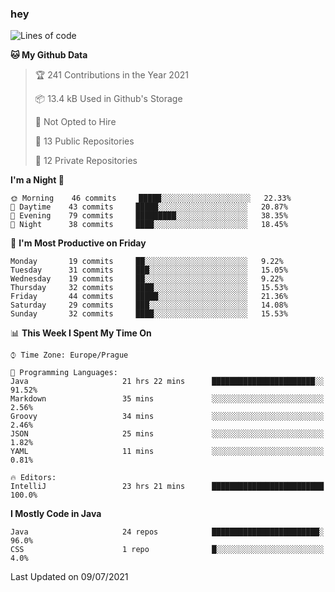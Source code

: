 ### hey

<!--START_SECTION:waka-->
![Lines of code](https://img.shields.io/badge/From%20Hello%20World%20I%27ve%20Written-61091%20lines%20of%20code-blue)

**🐱 My Github Data** 

> 🏆 241 Contributions in the Year 2021
 > 
> 📦 13.4 kB Used in Github's Storage 
 > 
> 🚫 Not Opted to Hire
 > 
> 📜 13 Public Repositories 
 > 
> 🔑 12 Private Repositories  
 > 
**I'm a Night 🦉** 

```text
🌞 Morning    46 commits     █████░░░░░░░░░░░░░░░░░░░░   22.33% 
🌆 Daytime    43 commits     █████░░░░░░░░░░░░░░░░░░░░   20.87% 
🌃 Evening    79 commits     █████████░░░░░░░░░░░░░░░░   38.35% 
🌙 Night      38 commits     ████░░░░░░░░░░░░░░░░░░░░░   18.45%

```
📅 **I'm Most Productive on Friday** 

```text
Monday       19 commits     ██░░░░░░░░░░░░░░░░░░░░░░░   9.22% 
Tuesday      31 commits     ███░░░░░░░░░░░░░░░░░░░░░░   15.05% 
Wednesday    19 commits     ██░░░░░░░░░░░░░░░░░░░░░░░   9.22% 
Thursday     32 commits     ████░░░░░░░░░░░░░░░░░░░░░   15.53% 
Friday       44 commits     █████░░░░░░░░░░░░░░░░░░░░   21.36% 
Saturday     29 commits     ███░░░░░░░░░░░░░░░░░░░░░░   14.08% 
Sunday       32 commits     ████░░░░░░░░░░░░░░░░░░░░░   15.53%

```


📊 **This Week I Spent My Time On** 

```text
⌚︎ Time Zone: Europe/Prague

💬 Programming Languages: 
Java                     21 hrs 22 mins      ███████████████████████░░   91.52% 
Markdown                 35 mins             ░░░░░░░░░░░░░░░░░░░░░░░░░   2.56% 
Groovy                   34 mins             ░░░░░░░░░░░░░░░░░░░░░░░░░   2.46% 
JSON                     25 mins             ░░░░░░░░░░░░░░░░░░░░░░░░░   1.82% 
YAML                     11 mins             ░░░░░░░░░░░░░░░░░░░░░░░░░   0.81%

🔥 Editors: 
IntelliJ                 23 hrs 21 mins      █████████████████████████   100.0%

```

**I Mostly Code in Java** 

```text
Java                     24 repos            ████████████████████████░   96.0% 
CSS                      1 repo              █░░░░░░░░░░░░░░░░░░░░░░░░   4.0%

```



 Last Updated on 09/07/2021
<!--END_SECTION:waka-->
